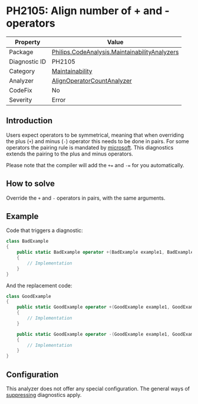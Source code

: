 # PH2105: Align number of + and - operators

| Property | Value  |
|--|--|
| Package | [Philips.CodeAnalysis.MaintainabilityAnalyzers](https://www.nuget.org/packages/Philips.CodeAnalysis.MaintainabilityAnalyzers) |
| Diagnostic ID | PH2105 |
| Category  | [Maintainability](../Maintainability.md) |
| Analyzer | [AlignOperatorCountAnalyzer](https://github.com/philips-software/roslyn-analyzers/blob/master/Philips.CodeAnalysis.MaintainabilityAnalyzers/Maintainability/AlignOperatorsCountAnalyzer.cs)
| CodeFix  | No |
| Severity | Error |

## Introduction

Users expect operators to be symmetrical, meaning that when overriding the plus (`+`) and minus (`-`) operator this needs to be done in pairs. For some operators the pairing rule is mandated by [microsoft](https://learn.microsoft.com/en-us/dotnet/csharp/language-reference/operators/operator-overloading#overloadable-operators). This diagnostics extends the pairing to the plus and minus operators.

Please note that the compiler will add the `+=` and `-=` for you automatically.

## How to solve

Override the `+` and `-` operators in pairs, with the same arguments.

## Example

Code that triggers a diagnostic:
``` cs
class BadExample
{
    public static BadExample operator +(BadExample example1, BadExample example2) 
    {
        // Implementation
    }
}

```

And the replacement code:
``` cs
class GoodExample 
{
    public static GoodExample operator +(GoodExample example1, GoodExample example2)
    {
        // Implementation
    }

    public static GoodExample operator -(GoodExample example1, GoodExample example2) 
    {
        // Implementation
    }
}

```

## Configuration

This analyzer does not offer any special configuration. The general ways of [suppressing](https://learn.microsoft.com/en-us/dotnet/fundamentals/code-analysis/suppress-warnings) diagnostics apply.